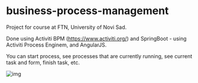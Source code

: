 # business-process-management

Project for course at FTN, University of Novi Sad.

Done using Activiti BPM (https://www.activiti.org/) and SpringBoot - using Activiti Process Enginem, and AngularJS.

You can start process, see processes that are currently running, see current task and form, finish task, etc.

![img](http://i.imgur.com/7VjxJJK.jpg)
